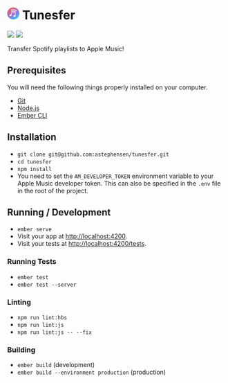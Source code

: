 <h1><img width="28" height="28" src="public/logo.png?raw=true" alt="Tunesfer App Icon">&nbsp;Tunesfer</h1>

![](https://img.shields.io/badge/Ember-3.16-orange) ![](https://github.com/astephensen/tunesfer/workflows/Build/badge.svg)

Transfer Spotify playlists to Apple Music!

## Prerequisites

You will need the following things properly installed on your computer.

* [Git](https://git-scm.com/)
* [Node.js](https://nodejs.org/)
* [Ember CLI](https://ember-cli.com/)

## Installation

* `git clone git@github.com:astephensen/tunesfer.git`
* `cd tunesfer`
* `npm install`
* You need to set the `AM_DEVELOPER_TOKEN` environment variable to your Apple Music developer token. This can also be specified in the `.env` file in the root of the project.

## Running / Development

* `ember serve`
* Visit your app at [http://localhost:4200](http://localhost:4200).
* Visit your tests at [http://localhost:4200/tests](http://localhost:4200/tests).

### Running Tests

* `ember test`
* `ember test --server`

### Linting

* `npm run lint:hbs`
* `npm run lint:js`
* `npm run lint:js -- --fix`

### Building

* `ember build` (development)
* `ember build --environment production` (production)
